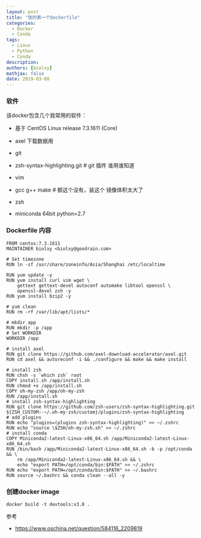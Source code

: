```yaml
---
layout: post
title: "我的第一个Dockerfile"
categories: 
  - Docker 
  - Conda
tags: 
  - Linux 
  - Python
  - Conda
description: 
authors: [biolxy]
mathjax: false
date: 2019-03-08
---
```










### 软件

该docker包含几个我常用的软件：

- 基于 CentOS Linux release 7.3.1611 (Core)

- axel    下载数据用
- git 
- zsh-syntax-highlighting.git    #  git 插件 谁用谁知道
- vim
- gcc g++ make  # 额这个没有，装这个 镜像体积太大了
- zsh
- miniconda 64bit python=2.7  

### Dockerfile 内容

```
FROM centos:7.3.1611
MAINTAINER biolxy <biolxy@goodrain.com>

# Set timezone
RUN ln -sf /usr/share/zoneinfo/Asia/Shanghai /etc/localtime

RUN yum update -y
RUN yum install curl vim wget \
    gettext gettext-devel autoconf automake libtool openssl \
    openssl-devel zsh -y
RUN yum install bzip2 -y

# yum clean
RUN rm -rf /var/lib/apt/lists/*

# mkdir app
RUN mkdir -p /app
# Set WORKDIR
WORKDIR /app

# install axel
RUN git clone https://github.com/axel-download-accelerator/axel.git
RUN cd axel && autoreconf -i && ./configure && make && make install

# install zsh
RUN chsh -s `which zsh` root
COPY install.sh /app/install.sh
RUN chmod +x /app/install.sh
COPY oh-my-zsh /app/oh-my-zsh
RUN /app/install.sh
# install zsh-syntax-highlighting
RUN git clone https://github.com/zsh-users/zsh-syntax-highlighting.git ${ZSH_CUSTOM:-~/.oh-my-zsh/custom}/plugins/zsh-syntax-highlighting
# add plugins
RUN echo "plugins=(plugins zsh-syntax-highlighting)" >> ~/.zshrc
RUN echo "source \$ZSH/oh-my-zsh.sh" >> ~/.zshrc
# install conda
COPY Miniconda2-latest-Linux-x86_64.sh /app/Miniconda2-latest-Linux-x86_64.sh
RUN /bin/bash /app/Miniconda2-latest-Linux-x86_64.sh -b -p /opt/conda && \
    rm /app/Miniconda2-latest-Linux-x86_64.sh && \
    echo "export PATH=/opt/conda/bin:$PATH" >> ~/.zshrc
RUN echo "export PATH=/opt/conda/bin:$PATH" >> ~/.bashrc
RUN source ~/.bashrc && conda clean --all -y
```

###  创建docker image
```
docker build -t devtools:v3.0 .
```





参考

- https://www.oschina.net/question/584116_2209819